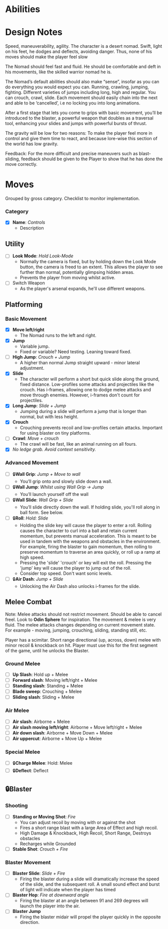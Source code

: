 # Abilities

# Design Notes
Speed, maneuverability, agility. The character is a desert nomad. Swift, light on his feet, he dodges and deflects, avoiding danger. Thus, none of his moves should make the player feel slow

The Nomad should feel fast and fluid. He should be comfortable and deft in his movements, like the skilled warrior nomad he is.

The Nomad’s default abilities should also make “sense”, insofar as you can do everything you would expect you can. Running, crawling, jumping, fighting. Different varieties of jumps including long, high and regular. You can crouch, crawl, slide. Each movement should easily chain into the next and able to be ‘cancelled’, i.e no locking you into long animations.

After a first stage that lets you come to grips with basic movement, you’ll be introduced to the blaster, a powerful weapon that doubles as a traversal tool, enhancing your slides and jumps with powerful bursts of thrust.

The gravity will be low for two reasons: To make the player feel more in control and give them time to react, and because lore-wise this section of the world has low gravity.

Feedback: For the more difficult and precise maneuvers such as blast-sliding, feedback should be given to the Player to show that he has done the move correctly.

# Moves
Grouped by gross category. Checklist to monitor implementation.
### Category
- [x] **Name**: *Controls*
	- Description

## Utility
- [ ] **Look Mode**: *Hold Look-Mode*
	- Normally the camera is fixed, but by holding down the Look Mode button, the camera is freed to an extent. This allows the player to see further than normal, potentially glimpsing hidden areas.
	- Prevents the player from moving whilst active.
- [ ] Switch Weapon
	- As the player's arsenal expands, he'll use different weapons.

## Platforming
### Basic Movement
- [x] **Move left/right**
	- The Nomad runs to the left and right.
- [x] **Jump**
	- Variable jump.
	- Fixed or variable? Need testing. Leaning toward fixed.
- [ ] **High Jump**: *Crouch + Jump*
	- A higher than normal Jump straight upward - minor lateral adjustment.
- [x] **Slide**
	- The character will perform a short but quick slide along the ground, fixed distance. Low-profiles some attacks and projectiles like the crouch. Has i-frames, allowing one to dodge melee attacks and move through enemies. However, i-frames don't count for projectiles.
- [x] **Long Jump**: *Slide + Jump*
	- Jumping during a slide will perform a jump that is longer than normal, but with less height.
- [x] **Crouch**
	- Crouching prevents recoil and low-profiles certain attacks. Important for using blaster on tiny platforms.
- [ ] **Crawl**: *Move + crouch*
	- The crawl will be fast, like an animal running on all fours.
- [x] *No ledge grab. Avoid context sensitivity.*

### Advanced Movement
- [ ] 🔒**Wall Grip**: *Jump + Move to wall*
	- You’ll grip onto and slowly slide down a wall.
- [ ] 🔒**Wall Jump**: *Whilst using Wall Grip → Jump*
	- You’ll launch yourself off the wall
- [ ] 🔒**Wall Slide**: *Wall Grip + Slide*
	- You’ll slide directly down the wall. If holding slide, you'll roll along in ball form. See below.
- [ ] 🔒**Roll**: *Hold: Slide*
	- Holding the slide key will cause the player to enter a roll. Rolling causes the character to curl into a ball and retain current momentum, but prevents manual acceleration. This is meant to be used in tandem with the weapons and obstacles in the environment. For example, firing the blaster to gain momentum, then rolling to preserve momentum to traverse an area quickly, or roll up a ramp at high speed.
	- Pressing the 'slide' 'crouch' or key will exit the roll. Pressing the 'jump' key will cause the player to jump out of the roll.
	- Consider top speed. Don't want sonic levels.
- [ ] 🔒**Air Dash**: *Jump + Slide*
	- Unlocking the Air Dash also unlocks i-frames for the slide.

## Melee Combat
Note: Melee attacks should not restrict movement. Should be able to cancel freel.
Look to **Odin Sphere** for inspiration. The movement & melee is very fluid. The melee attacks changes depending on current movement state. For example - moving, jumping, crouching, sliding, standing still, etc. 

Player has a scimitar. Short range directional (up, across, down) melee with minor recoil & knockback on hit. Player must use this for the first segment of the game, until he unlocks the Blaster.

### Ground Melee
 - [ ] **Up Slash**: Hold up + Melee
 - [ ] **Forward slash**: Moving left/right + Melee
 - [ ] **Standing slash**: Standing + Melee
 - [ ] **Blade sweep**: Crouching + Melee
 - [ ] **Sliding slash**: Sliding + Melee

### Air Melee
- [ ] **Air slash**: Airborne + Melee
- [ ] **Air slash moving left/right**: Airborne + Move left/right + Melee
- [ ] **Air down slash**: Airborne + Move Down + Melee
- [ ] **Air uppercut**: Airborne + Move Up + Melee

### Special Melee
- [ ] 🔒**Charge Melee**: Hold: Melee
- [ ] 🔒**Deflect**: Deflect

## 🔒Blaster
### Shooting
- [ ] **Standing or Moving Shot**: *Fire*
	- You can adjust recoil by moving with or against the shot
	- Fires a short range blast with a large Area of Effect and high recoil.
	- High Damage & Knockback, High Recoil, Short Range, Destroys obstacles
	- Recharges while Grounded
- [ ] **Stable Shot**: *Crouch + Fire*
### Blaster Movement
- [ ] **Blaster Slide**: *Slide + Fire*
	- Firing the blaster during a slide will dramatically increase the speed of the slide, and the subsequent roll. A small sound effect and burst of light will indicate when the player has timed
- [ ] **Blaster Hop**: *Fire at downward angle*
	- Firing the blaster at an angle between 91 and 269 degrees will launch the player into the air.
- [ ] **Blaster Jump**
	- Firing the blaster midair will propel the player quickly in the opposite direction.